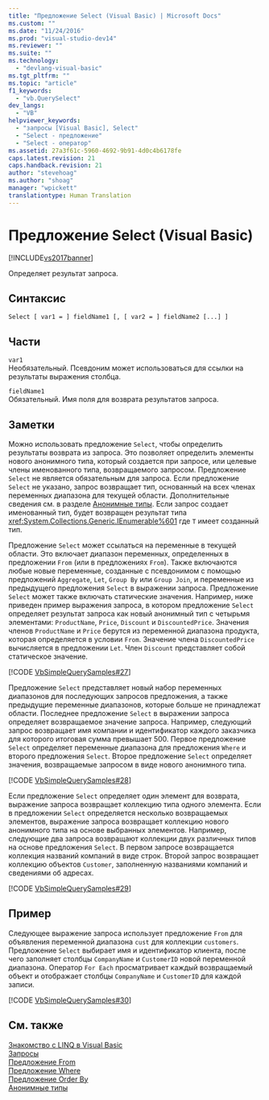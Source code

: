 ```yaml
---
title: "Предложение Select (Visual Basic) | Microsoft Docs"
ms.custom: ""
ms.date: "11/24/2016"
ms.prod: "visual-studio-dev14"
ms.reviewer: ""
ms.suite: ""
ms.technology: 
  - "devlang-visual-basic"
ms.tgt_pltfrm: ""
ms.topic: "article"
f1_keywords: 
  - "vb.QuerySelect"
dev_langs: 
  - "VB"
helpviewer_keywords: 
  - "запросы [Visual Basic], Select"
  - "Select - предложение"
  - "Select - оператор"
ms.assetid: 27a3f61c-5960-4692-9b91-4d0c4b6178fe
caps.latest.revision: 21
caps.handback.revision: 21
author: "stevehoag"
ms.author: "shoag"
manager: "wpickett"
translationtype: Human Translation
---
```

# Предложение Select (Visual Basic)
[!INCLUDE[vs2017banner](../../../csharp/includes/vs2017banner.md)]

Определяет результат запроса.  
  
## Синтаксис  
  
```  
Select [ var1 = ] fieldName1 [, [ var2 = ] fieldName2 [...] ]  
```  
  
## Части  
 `var1`  
 Необязательный.  Псевдоним может использоваться для ссылки на результаты выражения столбца.  
  
 `fieldName1`  
 Обязательный.  Имя поля для возврата результатов запроса.  
  
## Заметки  
 Можно использовать предложение `Select`, чтобы определить результаты возврата из запроса.  Это позволяет определить элементы нового анонимного типа, который создается при запросе, или целевые члены именованного типа, возвращаемого запросом.  Предложение `Select` не является обязательным для запроса.  Если предложение `Select` не указано, запрос возвращает тип, основанный на всех членах переменных диапазона для текущей области.  Дополнительные сведения см. в разделе [Анонимные типы](../../../visual-basic/programming-guide/language-features/objects-and-classes/anonymous-types.md).  Если запрос создает именованный тип, будет возвращен результат типа <xref:System.Collections.Generic.IEnumerable%601> где `T` имеет созданный тип.  
  
 Предложение `Select` может ссылаться на переменные в текущей области.  Это включает диапазон переменных, определенных в предложении `From` \(или в предложениях `From`\).  Также включаются любые новые переменные, созданные с псевдонимом с помощью предложений `Aggregate`, `Let`, `Group By` или `Group Join`, и переменные из предыдущего предложения `Select` в выражении запроса.  Предложение `Select` может также включать статические значения.  Например, ниже приведен пример выражения запроса, в котором предложение `Select` определяет результат запроса как новый анонимный тип с четырьмя элементами: `ProductName`, `Price`, `Discount` и `DiscountedPrice`.  Значения членов `ProductName` и `Price` берутся из переменной диапазона продукта, которая определяется в условии `From`.  Значение члена `DiscountedPrice` вычисляется в предложении `Let`.  Член `Discount` представляет собой статическое значение.  
  
 [!CODE [VbSimpleQuerySamples#27](../CodeSnippet/VS_Snippets_VBCSharp/VbSimpleQuerySamples#27)]  
  
 Предложение `Select` представляет новый набор переменных диапазонов для последующих запросов предложения, а также предыдущие переменные диапазонов, которые больше не принадлежат области.  Последнее предложение `Select` в выражении запроса определяет возвращаемое значение запроса.  Например, следующий запрос возвращает имя компании и идентификатор каждого заказчика для которого итоговая сумма превышает 500.  Первое предложение `Select` определяет переменные диапазона для предложения `Where` и второго предложения `Select`.  Второе предложение `Select` определяет значения, возвращаемые запросом в виде нового анонимного типа.  
  
 [!CODE [VbSimpleQuerySamples#28](../CodeSnippet/VS_Snippets_VBCSharp/VbSimpleQuerySamples#28)]  
  
 Если предложение `Select` определяет один элемент для возврата, выражение запроса возвращает коллекцию типа одного элемента.  Если в предложении `Select` определяется несколько возвращаемых элементов, выражение запроса возвращает коллекцию нового анонимного типа на основе выбранных элементов.  Например, следующие два запроса возвращают коллекции двух различных типов на основе предложения `Select`.  В первом запросе возвращается коллекция названий компаний в виде строк.  Второй запрос возвращает коллекцию объектов `Customer`, заполненную названиями компаний и сведениями об адресах.  
  
 [!CODE [VbSimpleQuerySamples#29](../CodeSnippet/VS_Snippets_VBCSharp/VbSimpleQuerySamples#29)]  
  
## Пример  
 Следующее выражение запроса использует предложение `From` для объявления переменной диапазона `cust` для коллекции `customers`.  Предложение `Select` выбирает имя и идентификатор клиента, после чего заполняет столбцы `CompanyName` и `CustomerID` новой переменной диапазона.  Оператор `For Each` просматривает каждый возвращаемый объект и отображает столбцы `CompanyName` и `CustomerID` для каждой записи.  
  
 [!CODE [VbSimpleQuerySamples#30](../CodeSnippet/VS_Snippets_VBCSharp/VbSimpleQuerySamples#30)]  
  
## См. также  
 [Знакомство с LINQ в Visual Basic](../../../visual-basic/programming-guide/language-features/linq/introduction-to-linq.md)   
 [Запросы](../../../visual-basic/language-reference/queries/queries.md)   
 [Предложение From](../../../visual-basic/language-reference/queries/from-clause.md)   
 [Предложение Where](../../../visual-basic/language-reference/queries/where-clause.md)   
 [Предложение Order By](../../../visual-basic/language-reference/queries/order-by-clause.md)   
 [Анонимные типы](../../../visual-basic/programming-guide/language-features/objects-and-classes/anonymous-types.md)